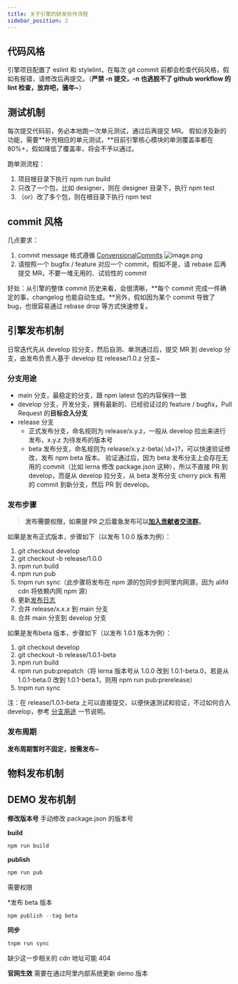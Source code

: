 ```yaml
---
title: 关于引擎的研发协作流程
sidebar_position: 2
---
```

## 代码风格
引擎项目配置了 eslint 和 stylelint，在每次 git commit 前都会检查代码风格，假如有报错，请修改后再提交。（**严禁 -n 提交，-n 也逃脱不了 github workflow 的 lint 检查，放弃吧，骚年~**）

## 测试机制
每次提交代码前，务必本地跑一次单元测试，通过后再提交 MR。
假如涉及新的功能，需要**补充相应的单元测试，**目前引擎核心模块的单测覆盖率都在 80%+，假如降低了覆盖率，将会不予以通过。

跑单测流程：

1. 项目根目录下执行 npm run build
2. 只改了一个包，比如 designer，则在 designer 目录下，执行 npm test
3. （or）改了多个包，则在根目录下执行 npm test
## commit 风格
几点要求：

1. commit message 格式遵循 [ConvensionalCommits](https://www.conventionalcommits.org/en/v1.0.0/#summary)
![image.png](https://cdn.nlark.com/yuque/0/2022/png/110793/1645066644352-4de1c64c-bff6-4482-90d1-1fb610aa91f2.png#averageHue=%23eceef0&clientId=u6dcee4f0-35df-4&crop=0&crop=0&crop=1&crop=1&height=297&id=CfpQy&margin=%5Bobject%20Object%5D&name=image.png&originHeight=594&originWidth=2070&originalType=binary&ratio=1&rotation=0&showTitle=false&size=341605&status=done&style=none&taskId=u4499b752-5e24-42f6-9186-280fd5a51aa&title=&width=1035)
2. 请按照一个 bugfix / feature 对应一个 commit，假如不是，请 rebase 后再提交 MR，不要一堆无用的、试验性的 commit

好处：从引擎的整体 commit 历史来看，会很清晰，**每个 commit 完成一件确定的事，changelog 也能自动生成。**另外，假如因为某个 commit 导致了 bug，也很容易通过 rebase drop 等方式快速修复。
## 引擎发布机制
日常迭代先从 develop 拉分支，然后自测、单测通过后，提交 MR 到 develop 分支，由发布负责人基于 develop 拉 release/1.0.z 分支~

### 分支用途

- main 分支，最稳定的分支，跟 npm latest 包的内容保持一致
- develop 分支，开发分支，拥有最新的、已经验证过的 feature / bugfix，Pull Request 的**目标合入分支**
- release 分支
   - 正式发布分支，命名规则为 release/x.y.z，一般从 develop 拉出来进行发布，x.y.z 为待发布的版本号
   - beta 发布分支，命名规则为 release/x.y.z-beta(\.\d+)?，可以快速验证修改，发布 npm beta 版本。
验证通过后，因为 beta 发布分支上会存在无用的 commit（比如 lerna 修改 package.json 这种），所以不直接 PR 到 develop，而是从 develop 拉分支，从 beta 发布分支 cherry pick 有用的 commit 到新分支，然后 PR 到 develop。

### 发布步骤
> **发布需要权限，如果提 PR 之后着急发布可以**[**加入贡献者交流群**](https://www.yuque.com/lce/doc/pctr1f#d5WKy)**。**

如果是发布正式版本，步骤如下（以发布 1.0.0 版本为例）：

1. git checkout develop
2. git checkout -b release/1.0.0
3. npm run build
4. npm run pub
5. tnpm run sync（此步骤将发布在 npm 源的包同步到阿里内网源，因为 alifd cdn 将依赖内网 npm 源）
6. 更新[发布日志](https://github.com/alibaba/lowcode-engine/releases)
7. 合并 release/x.x.x 到 main 分支
8. 合并 main 分支到 develop 分支

如果是发布beta 版本，步骤如下（以发布 1.0.1 版本为例）：

1. git checkout develop
2. git checkout -b release/1.0.1-beta
3. npm run build
4. npm run pub:prepatch（将 lerna 版本号从 1.0.0 改到 1.0.1-beta.0，若是从 1.0.1-beta.0 改到 1.0.1-beta.1，则用 npm run pub:prerelease）
5. tnpm run sync

注：在 release/1.0.1-beta 上可以直接提交，以便快速测试和验证，不过如何合入 develop，参考 [分支用途](#uem7W) 一节说明。

### 发布周期
**发布周期暂时不固定，按需发布~**

## 物料发布机制


## DEMO 发布机制
**修改版本号**
手动修改 package.json 的版本号

**build**
```typescript
npm run build
```

**publish**
```typescript
npm run pub
```
需要权限

*发布 beta 版本
```typescript
npm publish --tag beta
```

**同步**
```typescript
tnpm run sync
```
缺少这一步相关的 cdn 地址可能 404



**官网生效**
需要在通过阿里内部系统更新 demo 版本

